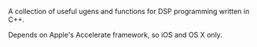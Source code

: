 A collection of useful ugens and functions for DSP programming written in C++.

Depends on Apple's Accelerate framework, so iOS and OS X only.
